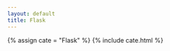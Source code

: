 ```yaml
---
layout: default
title: Flask
---
```

<!-- 声明分类变量 -->
{% assign cate = "Flask" %}
{% include cate.html %}

